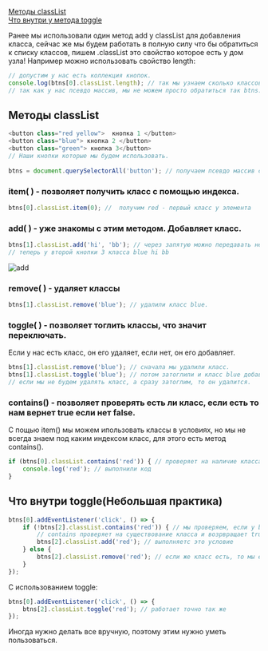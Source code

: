 [Методы classList]()<br>
[Что внутри у метода toggle]()<br>


Ранее мы использовали один метод add у classList для добавления класса, сейчас же мы будем работать в полную силу
что бы обратиться к списку классов, пишем .classList это свойство которое есть у дом узла!
Например можно использовать свойство length:
```javaScript
// допустим у нас есть коллекция кнопок.
console.log(btns[0].classList.length); // так мы узнаем сколько классов у нашей первой кнопки их 2.
// так как у нас псевдо массив, мы не можем просто обратиться так btns.classList, нам нужно обращаться к элементу
```
## Методы classList ##
```javaScript
<button class="red yellow">  кнопка 1 </button>
<button class="blue"> кнопка 2 </button>
<button class="green"> кнопка 3</button>
// Наши кнопки которые мы будем использовать.
 
btns = document.querySelectorAll('button'); // получаем псевдо массив с нашими кнопоками, для работы ниже
```
### item( ) - позволяет получить класс с помощью индекса.
```javaScript
btns[0].classList.item(0); //  получим red - первый класс у элемента
```
### add( ) - уже знакомы с этим методом. Добавляет класс.
```javaScript
btns[1].classList.add('hi', 'bb'); // через запятую можно передавать несколько классов
// теперь у второй кнопки 3 класса blue hi bb
```
![add](https://github.com/Aquariids/MyJS/blob/main/app/img/Add.png)<br>
### remove( ) - удаляет классы
```javaScript
btns[1].classList.remove('blue'); // удалили класс blue.
```
### toggle( ) - позволяет тоглить классы, что значит переключать. 
Если у нас есть класс, он его удаляет, если нет, он его добавляет.
```javaScript
btns[1].classList.remove('blue'); // сначала мы удалили класс.
btns[1].classList.toggle('blue'); // потом затоглили и класс blue добавился.
// если мы не будем удалять класс, а сразу затоглим, то он удалится.
```
### contains() - позволяет проверять есть ли класс, если есть то нам вернет true если нет false.
C пощью item() мы можем ипользовать классы в условиях, но мы не всегда знаем под каким индексом класс, для этого есть метод contains().
```javaScript
if (btns[0].classList.contains('red')) { // проверяет на наличие класса, получили правду 
    console.log('red'); // выполнили код
}
```
## Что внутри toggle(Небольшая практика)
```javaScript
btns[0].addEventListener('click', () => {
    if (!btns[2].classList.contains('red')) { // мы проверяем, если у btns[2] нету класса red, то мы его добавляем
        // contains проверяет на существование класса и возрвращает true если его нет, потому что мы использвуем оператор ! - не
        btns[2].classList.add('red'); // выполняетс это условие
    } else {
        btns[2].classList.remove('red'); // если же класс есть, то мы его убираем
    }
});
```
С использованием toggle:
```javaScript
btns[0].addEventListener('click', () => {
    btns[2].classList.toggle('red'); // работает точно так же
});
```
Иногда нужно делать все вручную, поэтому этим нужно уметь пользоваться.
